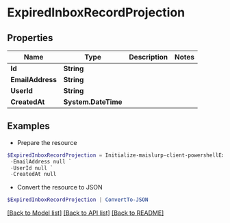 # ExpiredInboxRecordProjection
## Properties

Name | Type | Description | Notes
------------ | ------------- | ------------- | -------------
**Id** | **String** |  | 
**EmailAddress** | **String** |  | 
**UserId** | **String** |  | 
**CreatedAt** | **System.DateTime** |  | 

## Examples

- Prepare the resource
```powershell
$ExpiredInboxRecordProjection = Initialize-maislurp-client-powershellExpiredInboxRecordProjection  -Id null `
 -EmailAddress null `
 -UserId null `
 -CreatedAt null
```

- Convert the resource to JSON
```powershell
$ExpiredInboxRecordProjection | ConvertTo-JSON
```

[[Back to Model list]](../README#documentation-for-models) [[Back to API list]](../README#documentation-for-api-endpoints) [[Back to README]](../README)

